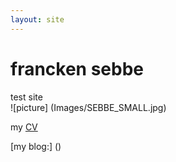 ```yaml
---
layout: site
---
```

# francken sebbe
test site  
![picture] (Images/SEBBE_SMALL.jpg)

my [CV](CV)

[my blog:] ()
